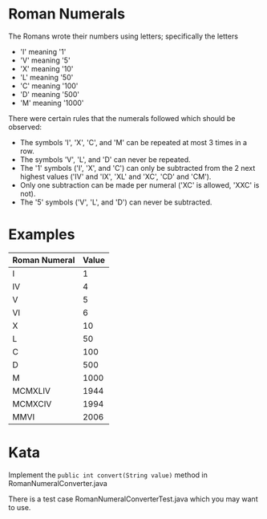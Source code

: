 # Roman Numerals

The Romans wrote their numbers using letters; 
specifically the letters 
* 'I' meaning '1' 
* 'V' meaning '5' 
* 'X' meaning '10' 
* 'L' meaning '50' 
* 'C' meaning '100' 
* 'D' meaning '500' 
* 'M' meaning '1000'

There were certain rules that the numerals followed which should be observed:

* The symbols 'I', 'X', 'C', and 'M' can be repeated at most 3 times in a row. 
* The symbols 'V', 'L', and 'D' can never be repeated. 
* The '1' symbols ('I', 'X', and 'C') can only be subtracted from the 2 next highest values ('IV' and 'IX', 'XL' and 'XC', 'CD' and 'CM'). 
* Only one subtraction can be made per numeral ('XC' is allowed, 'XXC' is not). 
* The '5' symbols ('V', 'L', and 'D') can never be subtracted.

# Examples

Roman Numeral | Value 
------------- | ----- 
I|  1 
IV | 4 
V| 5 
VI| 6 
X| 10 
L| 50 
C | 100 
D | 500 
M | 1000 
MCMXLIV | 1944 
MCMXCIV | 1994 
MMVI | 2006 

# Kata

Implement the
`public int convert(String value)`
method in RomanNumeralConverter.java

There is a test case RomanNumeralConverterTest.java which you may want to use.

